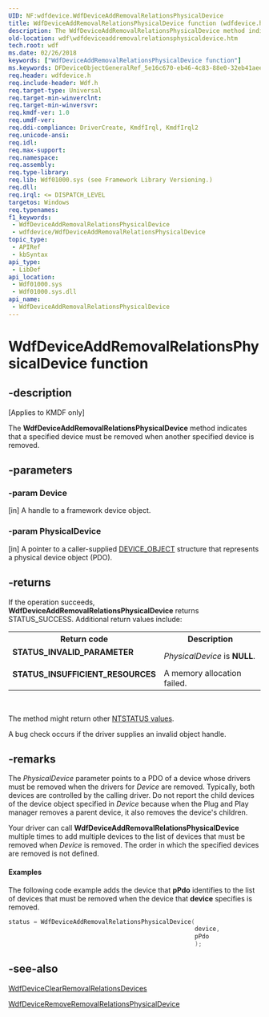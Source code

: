 ```yaml
---
UID: NF:wdfdevice.WdfDeviceAddRemovalRelationsPhysicalDevice
title: WdfDeviceAddRemovalRelationsPhysicalDevice function (wdfdevice.h)
description: The WdfDeviceAddRemovalRelationsPhysicalDevice method indicates that a specified device must be removed when another specified device is removed.
old-location: wdf\wdfdeviceaddremovalrelationsphysicaldevice.htm
tech.root: wdf
ms.date: 02/26/2018
keywords: ["WdfDeviceAddRemovalRelationsPhysicalDevice function"]
ms.keywords: DFDeviceObjectGeneralRef_5e16c670-eb46-4c83-88e0-32eb41aeeac3.xml, WdfDeviceAddRemovalRelationsPhysicalDevice, WdfDeviceAddRemovalRelationsPhysicalDevice method, kmdf.wdfdeviceaddremovalrelationsphysicaldevice, wdf.wdfdeviceaddremovalrelationsphysicaldevice, wdfdevice/WdfDeviceAddRemovalRelationsPhysicalDevice
req.header: wdfdevice.h
req.include-header: Wdf.h
req.target-type: Universal
req.target-min-winverclnt: 
req.target-min-winversvr: 
req.kmdf-ver: 1.0
req.umdf-ver: 
req.ddi-compliance: DriverCreate, KmdfIrql, KmdfIrql2
req.unicode-ansi: 
req.idl: 
req.max-support: 
req.namespace: 
req.assembly: 
req.type-library: 
req.lib: Wdf01000.sys (see Framework Library Versioning.)
req.dll: 
req.irql: <= DISPATCH_LEVEL
targetos: Windows
req.typenames: 
f1_keywords:
 - WdfDeviceAddRemovalRelationsPhysicalDevice
 - wdfdevice/WdfDeviceAddRemovalRelationsPhysicalDevice
topic_type:
 - APIRef
 - kbSyntax
api_type:
 - LibDef
api_location:
 - Wdf01000.sys
 - Wdf01000.sys.dll
api_name:
 - WdfDeviceAddRemovalRelationsPhysicalDevice
---
```


# WdfDeviceAddRemovalRelationsPhysicalDevice function


## -description

<p class="CCE_Message">[Applies to KMDF only]</p>

The <b>WdfDeviceAddRemovalRelationsPhysicalDevice</b> method indicates that a specified device must be removed when another specified device is removed.

## -parameters

### -param Device

[in]
A handle to a framework device object.

### -param PhysicalDevice

[in]
A pointer to a caller-supplied <a href="/windows-hardware/drivers/ddi/wdm/ns-wdm-_device_object">DEVICE_OBJECT</a> structure that represents a physical device object (PDO).

## -returns

If the operation succeeds, <b>WdfDeviceAddRemovalRelationsPhysicalDevice</b> returns STATUS_SUCCESS. Additional return values include:

<table>
<tr>
<th>Return code</th>
<th>Description</th>
</tr>
<tr>
<td width="40%">
<dl>
<dt><b>STATUS_INVALID_PARAMETER</b></dt>
</dl>
</td>
<td width="60%">
<i>PhysicalDevice</i> is <b>NULL</b>.

</td>
</tr>
<tr>
<td width="40%">
<dl>
<dt><b>STATUS_INSUFFICIENT_RESOURCES</b></dt>
</dl>
</td>
<td width="60%">
A memory allocation failed.

</td>
</tr>
</table>
 

The method might return other <a href="/windows-hardware/drivers/kernel/ntstatus-values">NTSTATUS values</a>.

A bug check occurs if the driver supplies an invalid object handle.

## -remarks

The <i>PhysicalDevice</i> parameter points to a PDO of a device whose drivers must be removed when the drivers for <i>Device</i> are removed. Typically, both devices are controlled by the calling driver. Do not report the child devices of the device object specified in <i>Device</i> because when the Plug and Play manager removes a parent device, it also removes the device's children.

Your driver can call <b>WdfDeviceAddRemovalRelationsPhysicalDevice</b> multiple times to add multiple devices to the list of devices that must be removed when <i>Device</i> is removed. The order in which the specified devices are removed is not defined.


#### Examples

The following code example adds the device that <b>pPdo</b> identifies to the list of devices that must be removed when the device that <b>device</b> specifies is removed.

```cpp
status = WdfDeviceAddRemovalRelationsPhysicalDevice(
                                                    device,
                                                    pPdo
                                                    );
```

## -see-also

<a href="/windows-hardware/drivers/ddi/wdfdevice/nf-wdfdevice-wdfdeviceclearremovalrelationsdevices">WdfDeviceClearRemovalRelationsDevices</a>



<a href="/windows-hardware/drivers/ddi/wdfdevice/nf-wdfdevice-wdfdeviceremoveremovalrelationsphysicaldevice">WdfDeviceRemoveRemovalRelationsPhysicalDevice</a>
